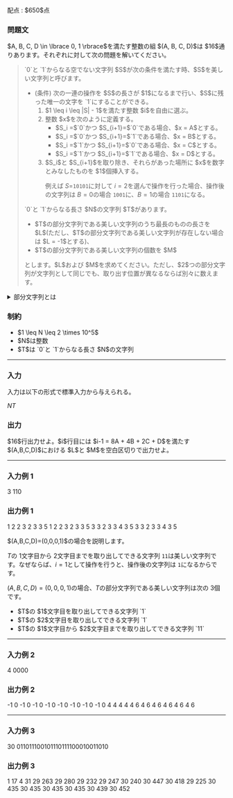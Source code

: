 
<div>

<span>

<span>

<p>
配点 : $650$点
</p>

<div>

<section>

### **問題文**

<p>
$A, B, C, D \in \lbrace 0, 1 \rbrace$を満たす整数の組 $(A, B, C, D)$は $16$通りあります。それぞれに対して次の問題を解いてください。
</p>

<blockquote>

<p>
`0`と `1`からなる空でない文字列 $S$が次の条件を満たす時、$S$を美しい文字列と呼びます。
</p>

<ul>

<li>
(条件) 次の一連の操作を $S$の長さが $1$になるまで行い、$S$に残った唯一の文字を `1`にすることができる。
<ol>

<li>
$1 \leq i \leq |S| - 1$を満たす整数 $i$を自由に選ぶ。
</li>

<li>
整数 $x$を次のように定義する。
<ul>

<li>
$S_i =$`0`かつ $S_{i+1}=$`0`である場合、$x = A$とする。
</li>

<li>
$S_i =$`0`かつ $S_{i+1}=$`1`である場合、$x = B$とする。
</li>

<li>
$S_i =$`1`かつ $S_{i+1}=$`0`である場合、$x = C$とする。
</li>

<li>
$S_i =$`1`かつ $S_{i+1}=$`1`である場合、$x = D$とする。
</li>

</ul>

</li>

<li>
$S_i$と $S_{i+1}$を取り除き、それらがあった場所に $x$を数字とみなしたものを $1$個挿入する。

例えば $S=$`10101`に対して $i=2$を選んで操作を行った場合、操作後の文字列は $B=0$の場合 `1001`に、$B=1$の場合 `1101`になる。
</li>

</ol>

</li>

</ul>

<p>
`0`と `1`からなる長さ $N$の文字列 $T$があります。
</p>

<ul>

<li>
$T$の部分文字列である美しい文字列のうち最長のものの長さを $L$(ただし、$T$の部分文字列である美しい文字列が存在しない場合は $L = -1$とする)、
</li>

<li>
$T$の部分文字列である美しい文字列の個数を $M$
</li>

</ul>

<p>
とします。$L$および $M$を求めてください。ただし、$2$つの部分文字列が文字列として同じでも、取り出す位置が異なるならば別々に数えます。
</p>

</blockquote>

<details>

<summary>
部分文字列とは
</summary>
$S$の
<strong>
部分文字列
</strong>
とは、$S$の先頭から $0$文字以上、末尾から $0$文字以上削除して得られる文字列のことをいいます。

例えば、`10`は `101`の部分文字列ですが、`11`は `101`の部分文字列ではありません。 


</details>

</section>

</div>

<div>

<section>

### **制約**

<ul>

<li>
$1 \leq N \leq 2 \times 10^5$
</li>

<li>
$N$は整数
</li>

<li>
$T$は `0`と `1`からなる長さ $N$の文字列
</li>

</ul>

</section>

</div>

---

<div>

<div>

<section>

### **入力**

<p>
入力は以下の形式で標準入力から与えられる。
</p>

<div>

$N$$T$
</div>

</section>

</div>

<div>

<section>

### **出力**

<p>
$16$行出力せよ。$i$行目には $i-1 = 8A + 4B + 2C + D$を満たす $(A,B,C,D)$における $L$と $M$を空白区切りで出力せよ。
</p>

</section>

</div>

</div>

---

<div>

<section>

### **入力例 1**

<div>

3
110

</div>

</section>

</div>

<div>

<section>

### **出力例 1**

<div>

1 2
2 3
2 3
3 5
1 2
2 3
2 3
3 5
3 3
2 3
3 4
3 5
3 3
2 3
3 4
3 5

</div>

<p>
$(A,B,C,D)=(0,0,0,1)$の場合を説明します。

$T$の $1$文字目から $2$文字目までを取り出してできる文字列 `11`は美しい文字列です。なぜならば、$i=1$として操作を行うと、操作後の文字列は `1`になるからです。

$(A,B,C,D)=(0,0,0,1)$の場合、$T$の部分文字列である美しい文字列は次の $3$個です。
</p>

<ul>

<li>
$T$の $1$文字目を取り出してできる文字列 `1`
</li>

<li>
$T$の $2$文字目を取り出してできる文字列 `1`
</li>

<li>
$T$の $1$文字目から $2$文字目までを取り出してできる文字列 `11`
</li>

</ul>

</section>

</div>

---

<div>

<section>

### **入力例 2**

<div>

4
0000

</div>

</section>

</div>

<div>

<section>

### **出力例 2**

<div>

-1 0
-1 0
-1 0
-1 0
-1 0
-1 0
-1 0
-1 0
4 4
4 4
4 6
4 6
4 6
4 6
4 6
4 6

</div>

</section>

</div>

---

<div>

<section>

### **入力例 3**

<div>

30
011011100101110111100010011010

</div>

</section>

</div>

<div>

<section>

### **出力例 3**

<div>

1 17
4 31
29 263
29 280
29 232
29 247
30 240
30 447
30 418
29 225
30 435
30 435
30 435
30 435
30 439
30 452

</div>

</section>

</div>

</span>

</span>

</div>
